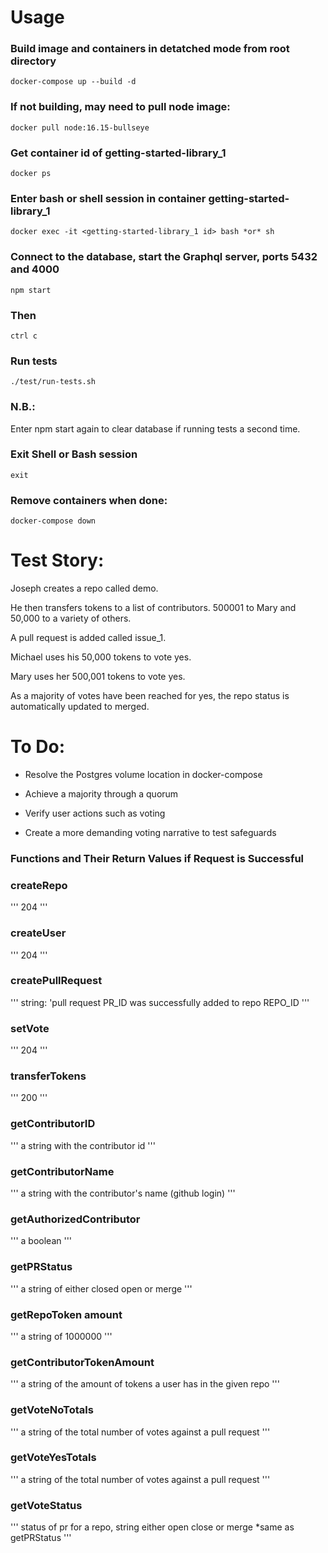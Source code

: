 # Usage

### Build image and containers in detatched mode from root directory

```
docker-compose up --build -d
```

### If not building, may need to pull node image:

```
docker pull node:16.15-bullseye
```

### Get container id of getting-started-library_1

```
docker ps
```

### Enter bash or shell session in container getting-started-library_1

```
docker exec -it <getting-started-library_1 id> bash *or* sh
```

### Connect to the database, start the Graphql server, ports 5432 and 4000

```
npm start
```

### Then

```
ctrl c
```

### Run tests

```
./test/run-tests.sh
```

### N.B.:

Enter npm start again to clear database if running tests a second time.

### Exit Shell or Bash session

```
exit
```

### Remove containers when done:

```
docker-compose down
```

# Test Story:

Joseph creates a repo called demo.

He then transfers tokens to a list of contributors. 500001 to Mary and 50,000 to a variety of others.

A pull request is added called issue_1.

Michael uses his 50,000 tokens to vote yes.

Mary uses her 500,001 tokens to vote yes.

As a majority of votes have been reached for yes, the repo status is automatically updated to merged.

# To Do:

- Resolve the Postgres volume location in docker-compose

- Achieve a majority through a quorum

- Verify user actions such as voting

- Create a more demanding voting narrative to test safeguards

### Functions and Their Return Values if Request is Successful

### createRepo

'''
204
'''

### createUser

'''
204
'''

### createPullRequest

'''
string: 'pull request PR_ID was successfully added to repo REPO_ID
'''

### setVote

'''
204
'''

### transferTokens

'''
200
'''

### getContributorID

'''
a string with the contributor id
'''

### getContributorName

'''
a string with the contributor's name (github login)
'''

### getAuthorizedContributor

'''
a boolean
'''

### getPRStatus

'''
a string of either closed open or merge
'''

### getRepoToken amount

'''
a string of 1000000
'''

### getContributorTokenAmount

'''
a string of the amount of tokens a user has in the given repo
'''

### getVoteNoTotals

'''
a string of the total number of votes against a pull request
'''

### getVoteYesTotals

'''
a string of the total number of votes against a pull request
'''

### getVoteStatus

'''
status of pr for a repo, string either open close or merge \*same as getPRStatus
'''
